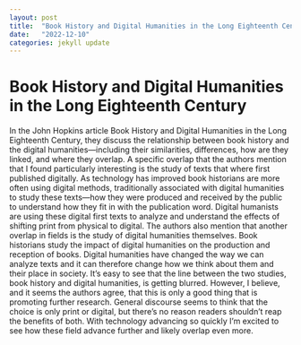 ```yaml
---
layout: post
title:  "Book History and Digital Humanities in the Long Eighteenth Century"
date:   "2022-12-10"
categories: jekyll update
---
```

# Book History and Digital Humanities in the Long Eighteenth Century

In the John Hopkins article Book History and Digital Humanities in the Long Eighteenth Century, they discuss the relationship between book history and the digital humanities—including their similarities, differences, how are they linked, and where they overlap. A specific overlap that the authors mention that I found particularly interesting is the study of texts that where first published digitally. As technology has improved book historians are more often using digital methods, traditionally associated with digital humanities to study these texts—how they were produced and received by the public to understand how they fit in with the publication word. Digital humanists are using these digital first texts to analyze and understand the effects of shifting print from physical to digital. The authors also mention that another overlap in fields is the study of digital humanities themselves. Book historians study the impact of digital humanities on the production and reception of books. Digital humanities have changed the way we can analyze texts and it can therefore change how we think about them and their place in society. It’s easy to see that the line between the two studies, book history and digital humanities, is getting blurred. However, I believe, and it seems the authors agree, that this is only a good thing that is promoting further research. General discourse seems to think that the choice is only print or digital, but there’s no reason readers shouldn’t reap the benefits of both. With technology advancing so quickly I’m excited to see how these field advance further and likely overlap even more. 